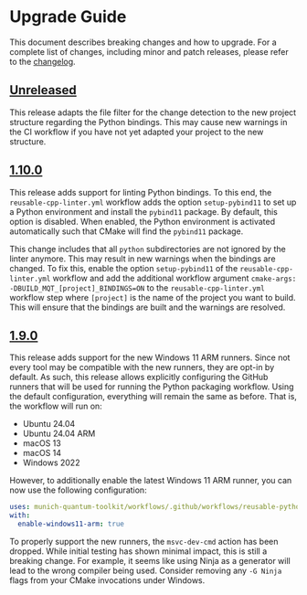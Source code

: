 # Upgrade Guide

This document describes breaking changes and how to upgrade. For a complete list of changes, including minor and patch releases, please refer to the [changelog](CHANGELOG.md).

## [Unreleased]

This release adapts the file filter for the change detection to the new project structure regarding the Python bindings.
This may cause new warnings in the CI workflow if you have not yet adapted your project to the new structure.

## [1.10.0]

This release adds support for linting Python bindings. To this end, the `reusable-cpp-linter.yml` workflow adds the option
`setup-pybind11` to set up a Python environment and install the `pybind11` package. By default, this option is disabled.
When enabled, the Python environment is activated automatically such that CMake will find the `pybind11` package.

This change includes that all `python` subdirectories are not ignored by the linter anymore. This may result in new warnings
when the bindings are changed. To fix this, enable the option `setup-pybind11` of the `reusable-cpp-linter.yml` workflow
and add the additional workflow argument `cmake-args: -DBUILD_MQT_[project]_BINDINGS=ON` to the `reusable-cpp-linter.yml` workflow step where
`[project]` is the name of the project you want to build. This will ensure that the bindings are built and the warnings are
resolved.

## [1.9.0]

This release adds support for the new Windows 11 ARM runners.
Since not every tool may be compatible with the new runners, they are opt-in by default.
As such, this release allows explicitly configuring the GitHub runners that will be used for running the Python packaging workflow.
Using the default configuration, everything will remain the same as before. That is, the workflow will run on:

- Ubuntu 24.04
- Ubuntu 24.04 ARM
- macOS 13
- macOS 14
- Windows 2022

However, to additionally enable the latest Windows 11 ARM runner, you can now use the following configuration:

```yaml
uses: munich-quantum-toolkit/workflows/.github/workflows/reusable-python-packaging.yml@v1.9
with:
  enable-windows11-arm: true
```

To properly support the new runners, the `msvc-dev-cmd` action has been dropped.
While initial testing has shown minimal impact, this is still a breaking change.
For example, it seems like using Ninja as a generator will lead to the wrong compiler being used.
Consider removing any `-G Ninja` flags from your CMake invocations under Windows.

[unreleased]: https://github.com/munich-quantum-toolkit/workflows/compare/v1.10.0...HEAD
[1.10.0]: https://github.com/munich-quantum-toolkit/workflows/compare/v1.9.0...v1.10.0
[1.9.0]: https://github.com/munich-quantum-toolkit/workflows/compare/v1.8.1...v1.9.0
